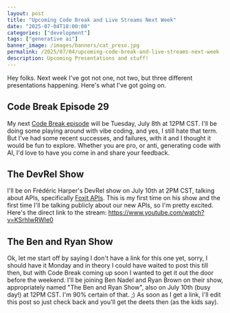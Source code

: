 ```yaml
---
layout: post
title: "Upcoming Code Break and Live Streams Next Week"
date: "2025-07-04T18:00:00"
categories: ["development"]
tags: ["generative ai"]
banner_image: /images/banners/cat_preso.jpg
permalink: /2025/07/04/upcoming-code-break-and-live-streams-next-week
description: Upcoming Presentations and stuff!
---
```


Hey folks. Next week I've got not one, not two, but three different presentations happening. Here's what I've got going on.

<!--more-->

## Code Break Episode 29

My next [Code Break episode](https://cfe.dev/talkshows/codebreak-07082025/) will be Tuesday, July 8th at 12PM CST. I'll be doing some playing around with vibe coding, and yes, I still hate that term. But I've had some recent successes, and failures, with it and I thought it would be fun to explore. Whether you are pro, or anti, generating code with AI, I'd love to have you come in and share your feedback. 

## The DevRel Show

I'll be on Frédéric Harper's DevRel show on July 10th at 2PM CST, talking about APIs, specifically [Foxit APIs](https://developer-api.foxit.com). This is my first time on his show and the first time I'll be talking publicly about our new APIs, so I'm pretty excited. Here's the direct link to the stream: <https://www.youtube.com/watch?v=KSrhIwRWIe0> 

## The Ben and Ryan Show

Ok, let me start off by saying I don't have a link for this one yet, sorry, I should have it Monday and in theory I could have waited to post this till then, but with Code Break coming up soon I wanted to get it out the door before the weekend. I'll be joining Ben Nadel and Ryan Brown on their show, appropriately named "The Ben and Ryan Show", also on July 10th (busy day!) at 12PM CST. I'm 90% certain of that. ;) As soon as I get a link, I'll edit this post so just check back and you'll get the deets then (as the kids say). 